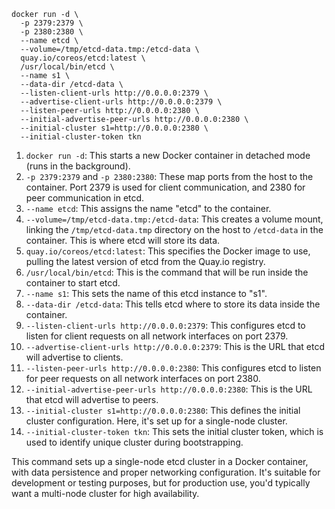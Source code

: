    docker run -d \
      -p 2379:2379 \
      -p 2380:2380 \
      --name etcd \
      --volume=/tmp/etcd-data.tmp:/etcd-data \
      quay.io/coreos/etcd:latest \
      /usr/local/bin/etcd \
      --name s1 \
      --data-dir /etcd-data \
      --listen-client-urls http://0.0.0.0:2379 \
      --advertise-client-urls http://0.0.0.0:2379 \
      --listen-peer-urls http://0.0.0.0:2380 \
      --initial-advertise-peer-urls http://0.0.0.0:2380 \
      --initial-cluster s1=http://0.0.0.0:2380 \
      --initial-cluster-token tkn

1.  `docker run -d`: This starts a new Docker container in detached mode (runs in the background).
2.  `-p 2379:2379` and `-p 2380:2380`: These map ports from the host to the container. Port 2379 is used for client communication, and 2380 for peer communication in etcd.
3.  `--name etcd`: This assigns the name "etcd" to the container.
4.  `--volume=/tmp/etcd-data.tmp:/etcd-data`: This creates a volume mount, linking the `/tmp/etcd-data.tmp` directory on the host to `/etcd-data` in the container. This is where etcd will store its data.
5.  `quay.io/coreos/etcd:latest`: This specifies the Docker image to use, pulling the latest version of etcd from the Quay.io registry.
6.  `/usr/local/bin/etcd`: This is the command that will be run inside the container to start etcd.
7.  `--name s1`: This sets the name of this etcd instance to "s1".
8.  `--data-dir /etcd-data`: This tells etcd where to store its data inside the container.
9.  `--listen-client-urls http://0.0.0.0:2379`: This configures etcd to listen for client requests on all network interfaces on port 2379.
10.  `--advertise-client-urls http://0.0.0.0:2379`: This is the URL that etcd will advertise to clients.
11.  `--listen-peer-urls http://0.0.0.0:2380`: This configures etcd to listen for peer requests on all network interfaces on port 2380.
12.  `--initial-advertise-peer-urls http://0.0.0.0:2380`: This is the URL that etcd will advertise to peers.
13.  `--initial-cluster s1=http://0.0.0.0:2380`: This defines the initial cluster configuration. Here, it's set up for a single-node cluster.
14.  `--initial-cluster-token tkn`: This sets the initial cluster token, which is used to identify unique cluster during bootstrapping.

This command sets up a single-node etcd cluster in a Docker container, with data persistence and proper networking configuration. It's suitable for development or testing purposes, but for production use, you'd typically want a multi-node cluster for high availability.
